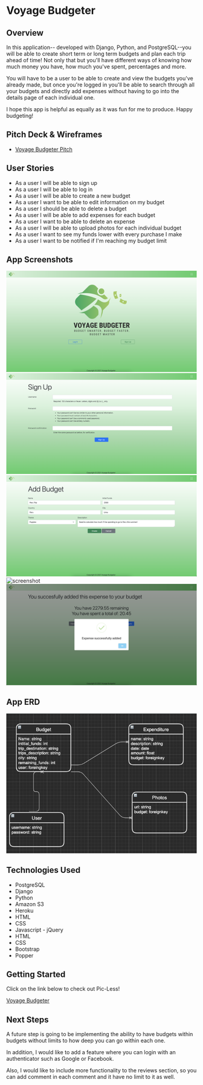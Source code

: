 # Voyage Budgeter 

## Overview

<p>In this application-- developed with Django, Python, and PostgreSQL--you will be able to create short term or long term budgets and plan each trip ahead of time! Not only that but you'll have different ways of knowing how much money you have, how much you've spent, percentages and more.</p>

<p>You will have to be a user to be able to create and view the budgets you've already made, but once you're logged in you'll be able to search through all your budgets and directly add expenses without having to go into the details page of each individual one.</p>

<p>I hope this app is helpful as equally as it was fun for me to produce. Happy budgeting!<p>

## Pitch Deck & Wireframes

- [Voyage Budgeter Pitch](https://docs.google.com/presentation/d/1Ps3-J4FnsKgRtjAoiFuu3sYHmRhOuYgYofD_BKhfbLQ/edit#slide=id.p)

## User Stories

- As a user I will be able to sign up
- As a user I will be able to log in
- As a user I will be able to create a new budget
- As a user I want to be able to edit information on my budget
- As a user I should be able to delete a budget
- As a user I will be able to add expenses for each budget
- As a user I want to be able to delete an expense
- As a user I will be able to upload photos for each individual budget
- As a user I want to see my funds lower with every purchase I make
- As a user I want to be notified if I'm reaching my budget limit
<!-- - As a user I will be able to leave a review for the website -->

## App Screenshots

![screenshot](main_app/static/pictures/home.png)
![screenshot](main_app/static/pictures/signup.png)
![screenshot](main_app/static/pictures/addbudget.png)
![screenshot](main_app/static/pictures/query-search.png)
![screenshot](main_app/static/pictures/expense-added.png)

## App ERD

![screenshot](main_app/static/pictures/erd.png)

## Technologies Used

  - PostgreSQL
  - Django
  - Python
  - Amazon S3
  - Heroku
  - HTML
  - CSS
  - Javascript - jQuery
  - HTML
  - CSS
  - Bootstrap
  - Popper

## Getting Started

<p>Click on the link below to check out Pic-Less!</p>

[Voyage Budgeter](https://voyagebudgeter.herokuapp.com)

## Next Steps

<p>A future step is going to be implementing the ability to have budgets within budgets without limits to how deep you can go within each one.</p>
<p>In addition, I would like to add a feature where you can login with an authenticator such as Google or Facebook.</p>
<p>Also, I would like to include more functionality to the reviews section, so you can add comment in each comment and it have no limit to it as well.</p>
